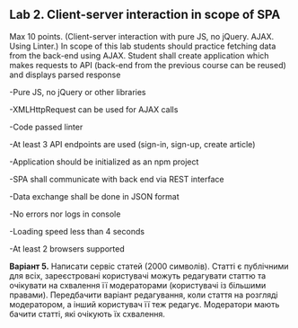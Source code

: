## Lab 2. Client-server interaction in scope of SPA

Max 10 points. (Client-server interaction with pure JS, no jQuery. AJAX. Using Linter.)
In scope of this lab students should practice fetching data from the back-end using AJAX.
Student shall create application which makes requests to API (back-end from the previous course
can be reused) and displays parsed response


-Pure JS, no jQuery or other libraries

-XMLHttpRequest can be used for AJAX calls

-Code passed linter

-At least 3 API endpoints are used (sign-in, sign-up, create article)

-Application should be initialized as an npm project

-SPA shall communicate with back end via REST interface

-Data exchange shall be done in JSON format

-No errors nor logs in console

-Loading speed less than 4 seconds

-At least 2 browsers supported



**Варіант 5.** Написати сервіс статей (2000 символів). Статті є публічними для всіх, зареєстровані користувачі можуть редагувати статтю та очікувати на схвалення її модераторами (користувачі із більшими правами). Передбачити варіант редагування, коли стаття на розгляді модератором, а інший користувач її теж редагує. Модератори мають бачити статті, які очікують їх схвалення.
